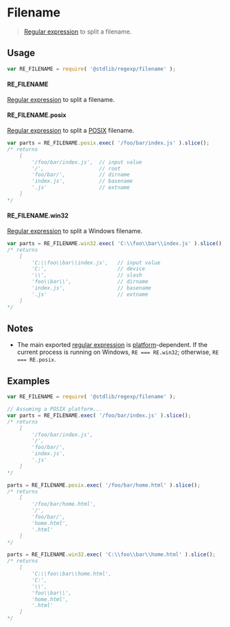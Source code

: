 # Filename

> [Regular expression][mdn-regexp] to split a filename.


<section class="usage">

## Usage

``` javascript
var RE_FILENAME = require( '@stdlib/regexp/filename' );
```

#### RE_FILENAME

[Regular expression][mdn-regexp] to split a filename.


#### RE_FILENAME.posix

[Regular expression][@stdlib/regexp/filename-posix] to split a [POSIX][posix] filename. 

``` javascript
var parts = RE_FILENAME.posix.exec( '/foo/bar/index.js' ).slice();
/* returns
    [
        '/foo/bar/index.js',  // input value
        '/',                  // root
        'foo/bar/',           // dirname
        'index.js',           // basename
        '.js'                 // extname
    ]
*/
```


#### RE_FILENAME.win32

[Regular expression][@stdlib/regexp/filename-windows] to split a Windows filename.

``` javascript
var parts = RE_FILENAME.win32.exec( 'C:\\foo\\bar\\index.js' ).slice();
/* returns
    [
        'C:\\foo\\bar\\index.js',   // input value
        'C:',                       // device
        '\\',                       // slash
        'foo\\bar\\',               // dirname
        'index.js',                 // basename
        '.js'                       // extname
    ]
*/
```

</section>

<!-- /.usage -->


<section class="notes">

## Notes

* The main exported [regular expression][mdn-regexp] is [platform][@stdlib/utils/is-windows]-dependent. If the current process is running on Windows, `RE === RE.win32`; otherwise, `RE === RE.posix`.

</section>

<!-- /.notes -->


<section class="examples">

## Examples

``` javascript
var RE_FILENAME = require( '@stdlib/regexp/filename' );

// Assuming a POSIX platform...
var parts = RE_FILENAME.exec( '/foo/bar/index.js' ).slice();
/* returns
    [
        '/foo/bar/index.js',
        '/',
        'foo/bar/',
        'index.js',
        '.js'
    ]
*/

parts = RE_FILENAME.posix.exec( '/foo/bar/home.html' ).slice();
/* returns
    [
        '/foo/bar/home.html',
        '/',
        'foo/bar/',
        'home.html',
        '.html'
    ]
*/

parts = RE_FILENAME.win32.exec( 'C:\\foo\\bar\\home.html' ).slice();
/* returns
    [
        'C:\\foo\\bar\\home.html',
        'C:',
        '\\',
        'foo\\bar\\',
        'home.html',
        '.html'
    ]
*/
```

</section>

<!-- /.examples -->


<section class="links">

[mdn-regexp]: https://developer.mozilla.org/en-US/docs/Web/JavaScript/Guide/Regular_Expressions
[posix]: https://en.wikipedia.org/wiki/POSIX
[@stdlib/utils/is-windows]: https://github.com/stdlib-js/stdlib
[@stdlib/regexp/filename-posix]: https://github.com/stdlib-js/stdlib
[@stdlib/regexp/filename-windows]: https://github.com/stdlib-js/stdlib

</section>

<!-- /.links -->
